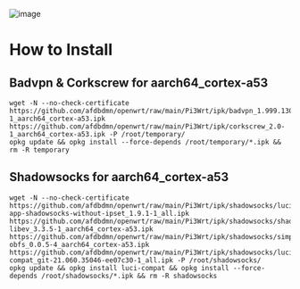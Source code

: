 ![image](https://user-images.githubusercontent.com/56350314/110074097-37940e80-7db3-11eb-8842-6d2278db7e1d.png)

# How to Install

## Badvpn & Corkscrew for aarch64_cortex-a53
```
wget -N --no-check-certificate https://github.com/afdbdmn/openwrt/raw/main/Pi3Wrt/ipk/badvpn_1.999.130-1_aarch64_cortex-a53.ipk https://github.com/afdbdmn/openwrt/raw/main/Pi3Wrt/ipk/corkscrew_2.0-1_aarch64_cortex-a53.ipk -P /root/temporary/
opkg update && opkg install --force-depends /root/temporary/*.ipk && rm -R temporary

```

## Shadowsocks for aarch64_cortex-a53
```
wget -N --no-check-certificate https://github.com/afdbdmn/openwrt/raw/main/Pi3Wrt/ipk/shadowsocks/luci-app-shadowsocks-without-ipset_1.9.1-1_all.ipk https://github.com/afdbdmn/openwrt/raw/main/Pi3Wrt/ipk/shadowsocks/shadowsocks-libev_3.3.5-1_aarch64_cortex-a53.ipk https://github.com/afdbdmn/openwrt/raw/main/Pi3Wrt/ipk/shadowsocks/simple-obfs_0.0.5-4_aarch64_cortex-a53.ipk https://github.com/afdbdmn/openwrt/raw/main/Pi3Wrt/ipk/shadowsocks/luci-compat_git-21.060.35046-ee07c30-1_all.ipk -P /root/shadowsocks/
opkg update && opkg install luci-compat && opkg install --force-depends /root/shadowsocks/*.ipk && rm -R shadowsocks

```
